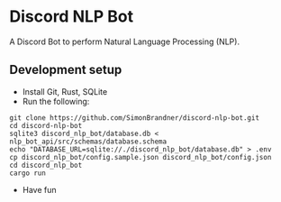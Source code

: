 # Discord NLP Bot

A Discord Bot to perform Natural Language Processing (NLP).

## Development setup

- Install Git, Rust, SQLite
- Run the following:

```console
git clone https://github.com/SimonBrandner/discord-nlp-bot.git
cd discord-nlp-bot
sqlite3 discord_nlp_bot/database.db < nlp_bot_api/src/schemas/database.schema
echo "DATABASE_URL=sqlite://./discord_nlp_bot/database.db" > .env
cp discord_nlp_bot/config.sample.json discord_nlp_bot/config.json
cd discord_nlp_bot
cargo run
```

- Have fun
